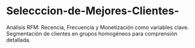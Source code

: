 # Selecccion-de-Mejores-Clientes-
Análisis RFM: Recencia, Frecuencia y Monetización como variables clave. Segmentación de clientes en grupos homogéneos para comprensión detallada.

